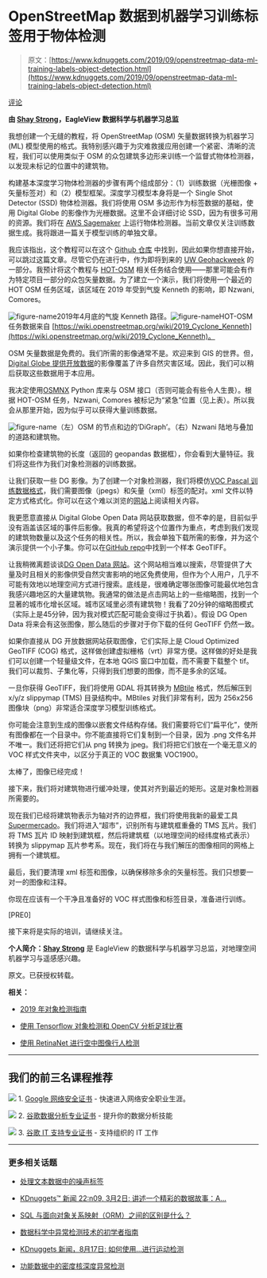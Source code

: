 # OpenStreetMap 数据到机器学习训练标签用于物体检测

> 原文：[https://www.kdnuggets.com/2019/09/openstreetmap-data-ml-training-labels-object-detection.html](https://www.kdnuggets.com/2019/09/openstreetmap-data-ml-training-labels-object-detection.html)

[评论](#comments)

**由 [Shay Strong](https://www.linkedin.com/in/shay-strong/)，EagleView 数据科学与机器学习总监**

我想创建一个无缝的教程，将 OpenStreetMap (OSM) 矢量数据转换为机器学习 (ML) 模型使用的格式。我特别感兴趣于为灾难救援应用创建一个紧密、清晰的流程，我们可以使用类似于 OSM 的众包建筑多边形来训练一个监督式物体检测器，以发现未标记的位置中的建筑物。

构建基本深度学习物体检测器的步骤有两个组成部分：（1）训练数据（光栅图像 + 矢量标签对）和（2）模型框架。深度学习模型本身将是一个 Single Shot Detector (SSD) 物体检测器。我们将使用 OSM 多边形作为标签数据的基础，使用 Digital Globe 的影像作为光栅数据。这里不会详细讨论 SSD，因为有很多可用的资源。我们将在 [AWS Sagemaker](https://aws.amazon.com/sagemaker/) 上运行物体检测器。当前文章仅关注训练数据生成。我将跟进一篇关于模型训练的单独文章。

我应该指出，这个教程可以在这个 [Github 仓库](https://github.com/shaystrong/sagely) 中找到，因此如果你想直接开始，可以跳过这篇文章。尽管它仍在进行中，作为即将到来的 [UW Geohackweek](https://geohackweek.github.io/) 的一部分。我预计将这个教程与 [HOT-OSM](https://www.hotosm.org/) 相关任务结合使用——那里可能会有作为特定项目一部分的众包矢量数据。为了建立一个演示，我们将使用一个最近的 HOT OSM 任务区域，该区域在 2019 年受到气旋 Kenneth 的影响，即 Nzwani, Comores。

![figure-name](../Images/0fff813d4fc63f67a48919ba2489c09e.png)2019年4月底的气旋 Kenneth 路径。![figure-name](../Images/d3896569ea9e025396e63a3818695d41.png)HOT-OSM 任务数据来自 [https://wiki.openstreetmap.org/wiki/2019_Cyclone_Kenneth](https://wiki.openstreetmap.org/wiki/2019_Cyclone_Kenneth)。

OSM 矢量数据是免费的。我们所需的影像通常不是。欢迎来到 GIS 的世界。但，[Digital Globe 提供开放数据](https://www.digitalglobe.com/ecosystem/open-data)的影像覆盖了许多自然灾害区域。因此，我们可以稍后获取这些数据用于本应用。

我决定使用[OSMNX](https://automating-gis-processes.github.io/2017/lessons/L7/retrieve-osm-data.html) Python 库来与 OSM 接口（否则可能会有些令人生畏）。根据 HOT-OSM 任务，Nzwani, Comores 被标记为“紧急”位置（见上表）。所以我会从那里开始，因为似乎可以获得大量训练数据。

![figure-name](../Images/4e8c6c678c3ffab9fedbfa3990865d6b.png)（左）OSM 的节点和边的‘DiGraph’。（右）Nzwani 陆地与叠加的道路和建筑物。

如果你检查建筑物的长度（返回的 geopandas 数据框），你会看到大量特征。我们将这些作为我们对象检测器的训练数据。

让我们获取一些 DG 影像。为了创建一个对象检测器，我们将模仿[VOC Pascal 训练数据格式](http://host.robots.ox.ac.uk/pascal/VOC/)，我们需要图像（jpegs）和矢量（xml）标签的配对。xml 文件以特定方式格式化。你可以在这个难以浏览的[网站](http://host.robots.ox.ac.uk/pascal/VOC/)上阅读相关内容。

我更愿意直接从 Digital Globe Open Data 网站获取数据，但不幸的是，目前似乎没有涵盖该区域的事件后影像。我真的希望将这个位置作为重点，考虑到我们发现的建筑物数量以及这个任务的相关性。所以，我会单独下载所需的影像，并为这个演示提供一个小子集。你可以在[GitHub repo](https://github.com/shaystrong/sagely)中找到一个样本 GeoTIFF。

让我稍微离题谈谈[DG Open Data 网站](https://www.digitalglobe.com/ecosystem/open-data)。这个网站相当难以搜索，尽管提供了大量及时且相关的影像供受自然灾害影响的地区免费使用，但作为个人用户，几乎不可能有效地以地理空间方式进行搜索。底线是，很难确定哪张图像可能最优地包含我感兴趣地区的大量建筑物。我通常的做法是点击网站上的一些缩略图，找到一个显著的城市化增长区域。城市区域里必须有建筑物！我看了20分钟的缩略图模式（实际上是45分钟，因为我对模式匹配可能会变得过于执着）。假设 DG Open Data 将来会有这张图像，那么随后的步骤对于你下载的任何 GeoTIFF 仍然一致。

如果你直接从 DG 开放数据网站获取图像，它们实际上是 Cloud Optimized GeoTIFF (COG) 格式，这样做创建虚拟栅格（vrt）非常方便。这样做的好处是我们可以创建一个轻量级文件，在本地 QGIS 窗口中加载，而不需要下载整个 tif。我们可以裁剪、子集化等，只得到我们想要的图像，而不是多余的区域。

一旦你获得 GeoTIFF，我们将使用 GDAL 将其转换为 [MBtile](https://github.com/mapbox/mbtiles-spec) 格式，然后解压到 x/y/z slippymap (TMS) 目录结构中。MBtiles 对我们非常有利，因为 256x256 图像块（png）非常适合深度学习模型训练格式。

你可能会注意到生成的图像以嵌套文件结构存储。我们需要将它们“扁平化”，使所有图像都在一个目录中。你不能直接将它们复制到一个目录，因为 .png 文件名并不唯一。我们还将把它们从 png 转换为 jpeg。我们将把它们放在一个毫无意义的 VOC 样式文件夹中，以区分于真正的 VOC 数据集 VOC1900。

太棒了，图像已经完成！

接下来，我们将对建筑物进行缓冲处理，使其对齐到最近的矩形。这是对象检测器所需要的。

现在我们已经将建筑物表示为轴对齐的边界框，我们将使用我新的最爱工具 [Supermercado](https://github.com/mapbox/supermercado)。我们将进入“超市”，识别所有与建筑框重叠的 TMS 瓦片。我们将 TMS 瓦片 ID 映射到建筑框，然后将建筑框（以地理空间的经纬度格式表示）转换为 slippymap 瓦片参考系。现在，我们将在与我们解压的图像相同的网格上拥有一个建筑框。

最后，我们要清理 xml 标签和图像，以确保移除多余的矢量标签。我们只想要一对一的图像和注释。

你现在应该有一个干净且准备好的 VOC 样式图像和标签目录，准备进行训练。

[PRE0]

接下来将是实际的培训，请继续关注。

**个人简介：[Shay Strong](https://www.linkedin.com/in/shay-strong/)** 是 EagleView 的数据科学与机器学习总监，对地理空间机器学习与遥感感兴趣。

原文。已获授权转载。

**相关：**

+   [2019 年对象检测指南](/2019/08/2019-guide-object-detection.html)

+   [使用 Tensorflow 对象检测和 OpenCV 分析足球比赛](/2018/07/analyze-soccer-game-using-tensorflow-object-detection-opencv.html)

+   [使用 RetinaNet 进行空中图像行人检测](/2019/03/pedestrian-detection-aerial-images-retinanet.html)

* * *

## 我们的前三名课程推荐

![](../Images/0244c01ba9267c002ef39d4907e0b8fb.png) 1\. [Google 网络安全证书](https://www.kdnuggets.com/google-cybersecurity) - 快速进入网络安全职业生涯。

![](../Images/e225c49c3c91745821c8c0368bf04711.png) 2\. [谷歌数据分析专业证书](https://www.kdnuggets.com/google-data-analytics) - 提升你的数据分析技能

![](../Images/0244c01ba9267c002ef39d4907e0b8fb.png) 3\. [谷歌 IT 支持专业证书](https://www.kdnuggets.com/google-itsupport) - 支持组织的 IT 工作

* * *

### 更多相关话题

+   [处理文本数据中的噪声标签](https://www.kdnuggets.com/2023/04/dealing-noisy-labels-text-data.html)

+   [KDnuggets™ 新闻 22:n09, 3月2日: 讲述一个精彩的数据故事：A…](https://www.kdnuggets.com/2022/n09.html)

+   [SQL 与面向对象关系映射（ORM）之间的区别是什么？](https://www.kdnuggets.com/2022/02/difference-sql-object-relational-mapping-orm.html)

+   [数据科学中异常检测技术的初学者指南](https://www.kdnuggets.com/2023/05/beginner-guide-anomaly-detection-techniques-data-science.html)

+   [KDnuggets 新闻，8月17日: 如何使用…进行运动检测](https://www.kdnuggets.com/2022/n33.html)

+   [功能数据中的密度核深度异常检测](https://www.kdnuggets.com/density-kernel-depth-for-outlier-detection-in-functional-data)
